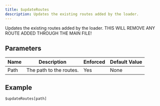 ```yaml
---
title: $updateRoutes
description: Updates the existing routes added by the loader.
---
```


Updates the existing routes added by the loader.
THIS WILL REMOVE ANY ROUTE ADDED THROUGH THE MAIN FILE!
## Parameters
| Name |       Description       | Enforced | Default Value |
|------|-------------------------|----------|---------------|
| Path | The path to the routes. | Yes      | None          |
## Example
```eats
$updateRoutes[path]
```
